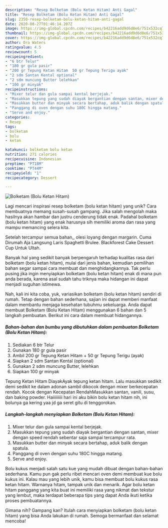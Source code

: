 ```yaml
---
description: "Resep Bolketam (Bolu Ketan Hitam) Anti Gagal"
title: "Resep Bolketam (Bolu Ketan Hitam) Anti Gagal"
slug: 2350-resep-bolketam-bolu-ketan-hitam-anti-gagal
date: 2020-08-27T01:46:14.207Z
image: https://img-global.cpcdn.com/recipes/b42216add9d6d8e6/751x532cq70/bolketam-bolu-ketan-hitam-foto-resep-utama.jpg
thumbnail: https://img-global.cpcdn.com/recipes/b42216add9d6d8e6/751x532cq70/bolketam-bolu-ketan-hitam-foto-resep-utama.jpg
cover: https://img-global.cpcdn.com/recipes/b42216add9d6d8e6/751x532cq70/bolketam-bolu-ketan-hitam-foto-resep-utama.jpg
author: Ora Waters
ratingvalue: 4.5
reviewcount: 5
recipeingredient:
- "6 btr Telur"
- "180 gr gula pasir"
- "200 gr Tepung Ketan Hitam  50 gr Tepung Terigu ayak"
- "2 sdm Santan Kental optional"
- "2 sdm muncung Butter lelehkan"
- "100 gr minyak"
recipeinstructions:
- "Mixer telur dan gula sampai kental berjejak."
- "Masukkan tepung yang sudah diayak bergantian dengan santan, mixer dengan speed rendah sebentar saja sampai tercampur rata."
- "Masukkan butter dan minyak secara bertahap, aduk balik dengan spatula."
- "Panggang di oven dengan suhu 180C hingga matang."
- "Serve and enjoy."
categories:
- Resep
tags:
- bolketam
- bolu
- ketan

katakunci: bolketam bolu ketan 
nutrition: 271 calories
recipecuisine: Indonesian
preptime: "PT18M"
cooktime: "PT44M"
recipeyield: "1"
recipecategory: Dessert

---
```



![Bolketam (Bolu Ketan Hitam)](https://img-global.cpcdn.com/recipes/b42216add9d6d8e6/751x532cq70/bolketam-bolu-ketan-hitam-foto-resep-utama.jpg)

Lagi mencari inspirasi resep bolketam (bolu ketan hitam) yang unik? Cara membuatnya memang susah-susah gampang. Jika salah mengolah maka hasilnya akan hambar dan justru cenderung tidak enak. Padahal bolketam (bolu ketan hitam) yang enak harusnya sih memiliki aroma dan rasa yang mampu memancing selera kita.

Setelah tercampur semua bahan,, olesi loyang dengan margarin. Cuma Dirumah Aja Langsung Laris Spaghetti Brulee. Blackforest Cake Dessert Cup Untuk Ultah.

Banyak hal yang sedikit banyak berpengaruh terhadap kualitas rasa dari bolketam (bolu ketan hitam), mulai dari jenis bahan, kemudian pemilihan bahan segar sampai cara membuat dan menghidangkannya. Tak perlu pusing jika ingin menyiapkan bolketam (bolu ketan hitam) enak di mana pun anda berada, karena asal sudah tahu triknya maka hidangan ini dapat menjadi suguhan istimewa.


Nah, kali ini kita coba, yuk, variasikan bolketam (bolu ketan hitam) sendiri di rumah. Tetap dengan bahan sederhana, sajian ini dapat memberi manfaat dalam membantu menjaga kesehatan tubuhmu sekeluarga. Anda dapat membuat Bolketam (Bolu Ketan Hitam) menggunakan 6 bahan dan 5 langkah pembuatan. Berikut ini cara dalam membuat hidangannya.

<!--inarticleads1-->

##### Bahan-bahan dan bumbu yang dibutuhkan dalam pembuatan Bolketam (Bolu Ketan Hitam):

1. Sediakan 6 btr Telur
1. Gunakan 180 gr gula pasir
1. Ambil 200 gr Tepung Ketan Hitam + 50 gr Tepung Terigu (ayak)
1. Siapkan 2 sdm Santan Kental (optional)
1. Gunakan 2 sdm muncung Butter, lelehkan
1. Siapkan 100 gr minyak


Tepung Ketan Hitam DiayakAyak tepung ketan hitam. Lalu masukkan sedikit demi sedikit ke dalam adonan sambil dikocok dengan mixer berkecepatan rendah. Kocok dengan Kecepatan RendahMasukkan santan, vanili, susu, dan baking powder. Haiiiiiiiii hari ini aku bikin bolu ketan hitam nih, ini bolunya ga kering yaa jd ga seret gitu di tenggorokan. 

<!--inarticleads2-->

##### Langkah-langkah menyiapkan Bolketam (Bolu Ketan Hitam):

1. Mixer telur dan gula sampai kental berjejak.
1. Masukkan tepung yang sudah diayak bergantian dengan santan, mixer dengan speed rendah sebentar saja sampai tercampur rata.
1. Masukkan butter dan minyak secara bertahap, aduk balik dengan spatula.
1. Panggang di oven dengan suhu 180C hingga matang.
1. Serve and enjoy.


Bolu kukus menjadi salah satu kue yang mudah dibuat dengan bahan-bahan sederhana. Kamu pun gak perlu ribet mencari oven demi membuat kue bolu kukus ini. Kalau mau yang lebih unik, kamu bisa membuat bolu kukus rasa ketan hitam. Warnanya hitam, tampak unik dan menarik. Agar bolu ketan hitam panggang yang kita buat ini memiliki rasa yang nikmat dan tekstur yang lembut, maka terdapat beberapa tips yang dapat Anda ikuti ketika proses pembuatannya. 

Gimana nih? Gampang kan? Itulah cara menyiapkan bolketam (bolu ketan hitam) yang bisa Anda lakukan di rumah. Semoga bermanfaat dan selamat mencoba!
